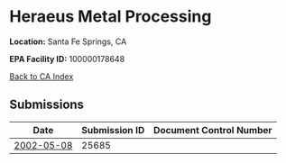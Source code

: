 # Heraeus Metal Processing

**Location:** Santa Fe Springs, CA

**EPA Facility ID:** 100000178648

[Back to CA Index](../../index.md)

## Submissions

| Date | Submission ID | Document Control Number |
|------|--------------|-------------------------|
| [2002-05-08](submissions/25685.md) | 25685 |  |
